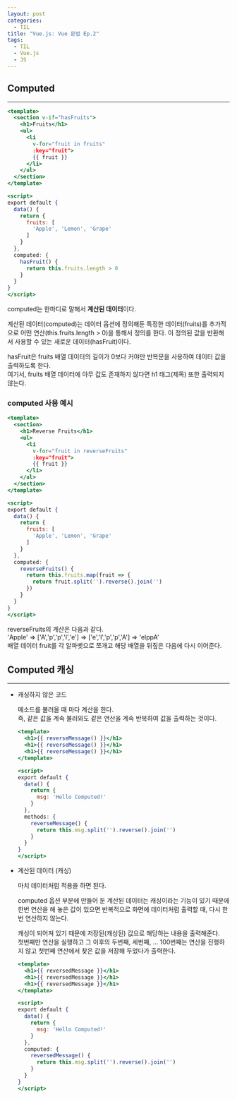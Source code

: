 ```yaml
---
layout: post
categories:
  - TIL
title: "Vue.js: Vue 문법 Ep.2"
tags:
  - TIL
  - Vue.js
  - JS
---
```


## __Computed__
---

```jsx
<template>
  <section v-if="hasFruits">
    <h1>Fruits</h1>
    <ul>
      <li
        v-for="fruit in fruits"
        :key="fruit">
        {{ fruit }}
      </li>
    </ul>
  </section>
</template>

<script>
export default {
  data() {
    return {
      fruits: [
        'Apple', 'Lemon', 'Grape'
      ]
    }
  },
  computed: {
    hasFruit() {
      return this.fruits.length > 0
    }
  }
}
</script>
```

computed는 한마디로 말해서 **계산된 데이터**이다.

계산된 데이터(computed)는 데이터 옵션에 정의해둔 특정한 데이터(fruits)를 추가적으로 어떤 연산(this.fruits.length > 0)을 통해서 정의를 한다. 이 정의된 값을 반환해서 사용할 수 있는 새로운 데이터(hasFruit)이다.

hasFruit은 fruits 배열 데이터의 길이가 0보다 커야만 반복문을 사용하여 데이터 값을 출력하도록 한다.  
여기서, fruits 배열 데이터에 아무 값도 존재하지 않다면 h1 태그(제목) 또한 출력되지 않는다.

### __computed 사용 예시__

```jsx
<template>
  <section>
    <h1>Reverse Fruits</h1>
    <ul>
      <li
        v-for="fruit in reverseFruits"
        :key="fruit">
        {{ fruit }}
      </li>
    </ul>
  </section>
</template>

<script>
export default {
  data() {
    return {
      fruits: [
        'Apple', 'Lemon', 'Grape'
      ]
    }
  },
  computed: {
    reverseFruits() {
      return this.fruits.map(fruit => {
        return fruit.split('').reverse().join('')
      })
    }
  }
}
</script>
```

reverseFruits의 계산은 다음과 같다.  
'Apple' ⇒ ['A','p','p','l','e'] ⇒ ['e','l','p','p','A'] ⇒ 'elppA'  
배열 데이터 fruit를 각 알파벳으로 쪼개고 해당 배열을 뒤짚은 다음에 다시 이어준다.

## __Computed 캐싱__
---

- 캐싱하지 않은 코드
  
  메소드를 불러올 때 마다 계산을 한다.  
  즉, 같은 값을 계속 불러와도 같은 연산을 계속 반복하여 값을 출력하는 것이다.
  
  ```jsx
  <template>
    <h1>{{ reverseMessage() }}</h1>
    <h1>{{ reverseMessage() }}</h1>
    <h1>{{ reverseMessage() }}</h1>
  </template>
  
  <script>
  export default {
    data() {
      return {
        msg: 'Hello Computed!'
      }
    },
    methods: {
      reverseMessage() {
        return this.msg.split('').reverse().join('') 
      }
    }
  }
  </script>
  ```
    
- 계산된 데이터 (캐싱)
  
  마치 데이터처럼 적용을 하면 된다.
  
  computed 옵션 부분에 만들어 둔 계산된 데이터는 캐싱이라는 기능이 있기 때문에 한번 연산을 해 놓은 값이 있으면 반복적으로 화면에 데이터처럼 출력할 때, 다시 한번 연산하지 않는다.
  
  캐싱이 되어져 있기 때문에 저장된(캐싱된) 값으로 해당하는 내용을 출력해준다.  
  첫번째만 연산을 실행하고 그 이후의 두번째, 세번째, … 100번째는 연산을 진행하지 않고 첫번째 연산에서 찾은 값을 저장해 두었다가 출력한다.
  
  ```jsx
  <template>
    <h1>{{ reversedMessage }}</h1>
    <h1>{{ reversedMessage }}</h1>
    <h1>{{ reversedMessage }}</h1>
  </template>
  
  <script>
  export default {
    data() {
      return {
        msg: 'Hello Computed!'
      }
    },
    computed: {
      reversedMessage() {
        return this.msg.split('').reverse().join('') 
      }
    }
  }
  </script>
  ```